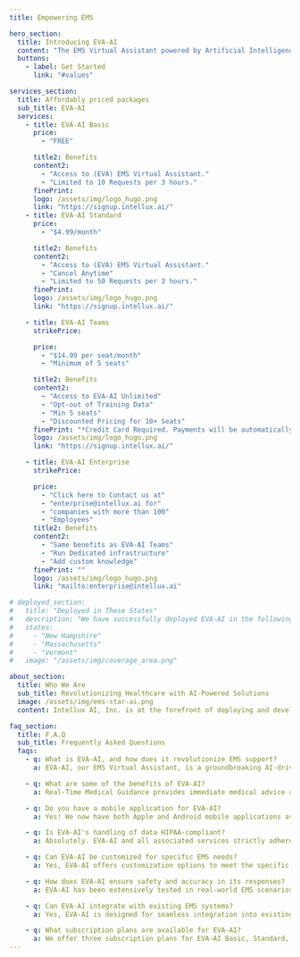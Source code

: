 ```yaml
---
title: Empowering EMS

hero_section:
  title: Introducing EVA-AI
  content: "The EMS Virtual Assistant powered by Artificial Intelligence"
  buttons:
    - label: Get Started
      link: "#values"

services_section:
  title: Affordably priced packages
  sub_title: EVA-AI
  services:
    - title: EVA-AI Basic
      price:
        - "FREE"

      title2: Benefits
      content2:
        - "Access to (EVA) EMS Virtual Assistant."
        - "Limited to 10 Requests per 3 hours."
      finePrint:
      logo: /assets/img/logo_hugo.png
      link: "https://signup.intellux.ai/"
    - title: EVA-AI Standard
      price:
        - "$4.99/month"

      title2: Benefits
      content2:
        - "Access to (EVA) EMS Virtual Assistant."
        - "Cancel Anytime"
        - "Limited to 50 Requests per 3 hours."
      finePrint:
      logo: /assets/img/logo_hugo.png
      link: "https://signup.intellux.ai/"

    - title: EVA-AI Teams
      strikePrice:

      price:
        - "$14.99 per seat/month"
        - "Minimum of 5 seats"

      title2: Benefits
      content2:
        - "Access to EVA-AI Unlimited"
        - "Opt-out of Training Data"
        - "Min 5 seats"
        - "Discounted Pricing for 10+ Seats"
      finePrint: "*Credit Card Required. Payments will be automatically processed each month."
      logo: /assets/img/logo_hugo.png
      link: "https://signup.intellux.ai/"

    - title: EVA-AI Enterprise
      strikePrice:

      price:
        - "Click here to Contact us at"
        - "enterprise@intellux.ai for"
        - "companies with more than 100"
        - "Employees"
      title2: Benefits
      content2:
        - "Same benefits as EVA-AI Teams"
        - "Run Dedicated infrastructure"
        - "Add custom knowledge"
      finePrint: ""
      logo: /assets/img/logo_hugo.png
      link: "mailto:enterprise@intellux.ai"

# deployed_section:
#   title: "Deployed in These States"
#   description: "We have successfully deployed EVA-AI in the following states:"
#   states:
#     - "New Hampshire"
#     - "Massachusetts"
#     - "Vermont"
#   image: "/assets/img/coverage_area.png"

about_section:
  title: Who We Are
  sub_title: Revolutionizing Healthcare with AI-Powered Solutions
  image: /assets/img/ems-star-ai.png
  content: Intellux AI, Inc. is at the forefront of deploying and developing cutting-edge Artificial Intelligence for the healthcare and Emergency Medical Services (EMS) industry. Introducing EVA-AI - our pioneering EMS Virtual Assistant, designed to be the ultimate virtual medic partner. EVA is engineered to assist EMS providers by offering a comprehensive suite of services including differential diagnoses, medication calculations, general medical knowledge, training, and recommendations, all available 24/7 through a highly accurate speech-to-text interface. Our mission extends beyond innovation; it's about providing EMS professionals with reliable support right at their fingertips. Adhering strictly to HIPAA regulations, we ensure utmost data confidentiality, making our solutions not just revolutionary but also secure.

faq_section:
  title: F.A.Q
  sub_title: Frequently Asked Questions
  faqs:
    - q: What is EVA-AI, and how does it revolutionize EMS support?
      a: EVA-AI, our EMS Virtual Assistant, is a groundbreaking AI-driven platform tailored for the Emergency Medical Services industry. Designed as a virtual medic partner, EVA-AI offers comprehensive support by providing possible differential diagnoses, medication calculations, general medical knowledge, training, and suggestions, all available 24/7 through an accurate speech-to-text interface. EVA-AI is set to revolutionize EMS support by enhancing decision-making, operational efficiency, and patient care with the power of Artificial Intelligence.

    - q: What are some of the benefits of EVA-AI?
      a: Real-Time Medical Guidance provides immediate medical advice and guidance in a clinical setting; Speech-to-Text Functionality converts spoken language into text for easier documentation; Critical Next Steps offers step-by-step guidance during emergencies; Medical Question Answering provides clear and accurate information for patient care; Dosage Calculations ensure correct medication dosages based on patient weight; Easy Local Protocol Lookup quickly finds and references local emergency protocols; Portable and User-Friendly design makes it accessible and convenient on mobile devices.

    - q: Do you have a mobile application for EVA-AI?
      a: Yes! We now have both Apple and Android mobile applications available. You can visit our mobile_link to download the apps and experience EVA-AI on your device.

    - q: Is EVA-AI's handling of data HIPAA-compliant?
      a: Absolutely. EVA-AI and all associated services strictly adhere to HIPAA regulations to ensure the highest level of data privacy and security. Our commitment to data confidentiality means sensitive information is protected at all times, providing our users with peace of mind regarding their privacy.

    - q: Can EVA-AI be customized for specific EMS needs?
      a: Yes, EVA-AI offers customization options to meet the specific needs of different EMS providers. From integrating custom medical knowledge bases to adapting our platform for unique operational workflows, our team works closely with you to tailor EVA-AI, ensuring it perfectly aligns with your service requirements.

    - q: How does EVA-AI ensure safety and accuracy in its responses?
      a: EVA-AI has been extensively tested in real-world EMS scenarios during its Alpha and Beta phases, demonstrating an accuracy range between 94-97%. Although AI is inherently non-deterministic, we've engineered EVA-AI to deliver highly reliable support. However, we always recommend double-checking EVA-AI's advice as a best practice for safety and precision.

    - q: Can EVA-AI integrate with existing EMS systems?
      a: Yes, EVA-AI is designed for seamless integration into existing EMS infrastructures. Whether your system uses proprietary software or third-party applications, our team is dedicated to ensuring a smooth integration process, enhancing your existing systems with EVA-AI's advanced AI capabilities.

    - q: What subscription plans are available for EVA-AI?
      a: We offer three subscription plans for EVA-AI Basic, Standard, Teams, and Enterprise. Each plan is designed to cater to different needs, from individual users to large organizations. Please see our pricing section for more details.
---
```

